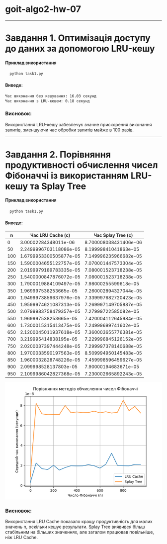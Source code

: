 # goit-algo2-hw-07

----

# Завдання  1. Оптимізація доступу до даних за допомогою LRU-кешу

#### Приклад використання
```bash
  python task1.py
```

#### Виведе:
    Час виконання без кешування: 16.03 секунд
    Час виконання з LRU-кешем: 0.18 секунд
### Висновок:
Використання LRU-кешу забезпечує значне прискорення виконання запитів, зменшуючи час обробки запитів майже в 100 разів.

----

# Завдання 2. Порівняння продуктивності обчислення чисел Фібоначчі із використанням LRU-кешу та Splay Tree

#### Приклад використання
```bash
  python task1.py
```

#### Виведе:
| n   | Час LRU Cache (с)          | Час Splay Tree (с)         |
|-----|----------------------------|----------------------------|
| 0   | 3.00002284348011e-06       | 8.700008038431406e-06      |
| 50  | 2.2499996703118086e-05     | 8.19999841041863e-05       |
| 100 | 1.6799953300505877e-05     | 7.149996235966682e-05      |
| 150 | 1.5900004655122757e-05     | 7.070001447573304e-05      |
| 200 | 2.0199979189783335e-05     | 7.080001523718238e-05     |
| 250 | 1.5400000847876072e-05     | 7.080001523718238e-05     |
| 300 | 1.7900019884109497e-05     | 7.98000255599618e-05      |
| 350 | 1.969997538253665e-05      | 7.260002894327044e-05     |
| 400 | 1.9499973859637976e-05     | 7.339997682720423e-05     |
| 450 | 1.9599974621087313e-05     | 7.269997149705887e-05     |
| 500 | 2.0799983758479357e-05     | 7.27999722585082e-05      |
| 550 | 1.969997538253665e-05      | 7.420004112645984e-05     |
| 600 | 1.7300015315413475e-05     | 7.24999699741602e-05      |
| 650 | 2.1200045011937618e-05     | 7.360003655776381e-05     |
| 700 | 3.219995414838195e-05      | 7.229996845126152e-05     |
| 750 | 2.0200037397444248e-05     | 7.299997378140688e-05     |
| 800 | 1.9700033590197563e-05     | 8.509994950145483e-05     |
| 850 | 1.9600032828748226e-05     | 7.459998596459627e-05     |
| 900 | 2.099998528137803e-05      | 7.90000194683671e-05      |
| 950 | 2.1099986042827368e-05     | 7.230002665892243e-05     |

![img.png](img.png)
### Висновок:
Використання LRU Cache показало кращу продуктивність для малих значень n, оскільки кешує результати. Splay Tree виявився більш стабільним на більших значеннях, але загалом працював повільніше, ніж LRU Cache.